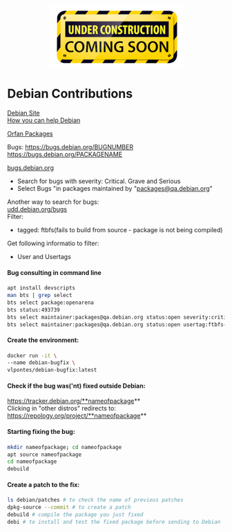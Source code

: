 <p align="center"> <img src="https://github.com/vlpontes/debian-contrib/blob/main/images/underconstruction.png">


# Debian Contributions
[Debian Site](https://www.debian.org/)  
[How you can help Debian](https://www.debian.org/intro/help)

[Orfan Packages](https://qa.debian.org/developer.php?email=packages@qa.debian.org)

Bugs: https://bugs.debian.org/BUGNUMBER  
      https://bugs.debian.org/PACKAGENAME

[bugs.debian.org](https://www.debian.org/Bugs/)  
- Search for bugs with severity: Critical. Grave and Serious  
- Select Bugs "in packages maintained by "packages@qa.debian.org"

Another way to search for bugs:  
[udd.debian.org/bugs](https://udd.debian.org/bugs)  
Filter:   
- tagged: ftbfs(fails to build from source - package is not being compiled)

Get following informatio to filter:
- User and Usertags

#### Bug consulting in command line
```bash
apt install devscripts
man bts | grep select
bts select package:openarena
bts status:493739
bts select maintainer:packages@qa.debian.org status:open severity:critical severity:grave severity:serious
bts select maintainer:packages@qa.debian.org status:open usertag:ftbfs-gcc-14 users:debian-gcc@lists.debian.org
```

#### Create the environment:
```bash
docker run -it \
--name debian-bugfix \
vlpontes/debian-bugfix:latest
```

#### Check if the bug was('nt) fixed outside Debian:  
https://tracker.debian.org/**nameofpackage**  
Clicking in "other distros" redirects to: https://repology.org/project/**nameofpackage**

#### Starting fixing the bug:
```bash
mkdir nameofpackage; cd nameofpackage
apt source nameofpackage
cd nameofpackage
debuild
```

#### Create a patch to the fix:  
```bash
ls debian/patches # to check the name of previous patches
dpkg-source --commit # to create a patch
debuild # compile the package you just fixed
debi # to install and test the fixed package before sending to Debian
```